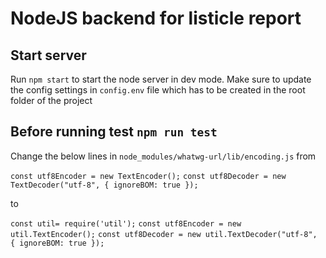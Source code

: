 # NodeJS backend for listicle report

## Start server

Run `npm start` to start the node server in dev mode. Make sure to update the config settings in `config.env` file which has to be created in the root folder of the project

## Before running test `npm run test`

Change the below lines in `node_modules/whatwg-url/lib/encoding.js` from

`const utf8Encoder = new TextEncoder();`
`const utf8Decoder = new TextDecoder("utf-8", { ignoreBOM: true });`

to

`const util= require('util');`
`const utf8Encoder = new util.TextEncoder();`
`const utf8Decoder = new util.TextDecoder("utf-8", { ignoreBOM: true });`
